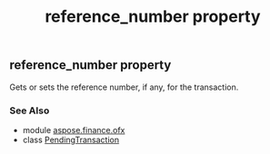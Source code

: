 ﻿---
title: reference_number property
second_title: Aspose.Finance for Python via .NET API References
description: 
type: docs
weight: 100
url: /python-net/aspose.finance.ofx/pendingtransaction/reference_number/
is_root: false
---

## reference_number property


Gets or sets the reference number, if any, for the transaction.

### See Also
* module [aspose.finance.ofx](../../)
* class [PendingTransaction](/finance/python-net/aspose.finance.ofx/pendingtransaction)
